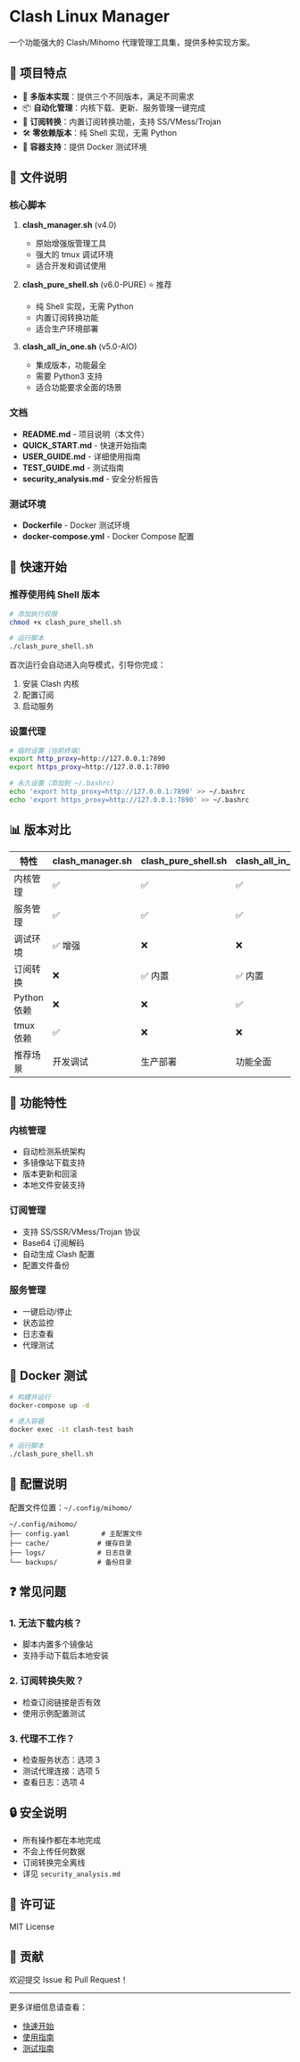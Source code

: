 # Clash Linux Manager

一个功能强大的 Clash/Mihomo 代理管理工具集，提供多种实现方案。

## 🎯 项目特点

- 🚀 **多版本实现**：提供三个不同版本，满足不同需求
- 📦 **自动化管理**：内核下载、更新、服务管理一键完成
- 🔄 **订阅转换**：内置订阅转换功能，支持 SS/VMess/Trojan
- 🛠️ **零依赖版本**：纯 Shell 实现，无需 Python
- 🐳 **容器支持**：提供 Docker 测试环境

## 📁 文件说明

### 核心脚本

1. **clash_manager.sh** (v4.0)
   - 原始增强版管理工具
   - 强大的 tmux 调试环境
   - 适合开发和调试使用

2. **clash_pure_shell.sh** (v6.0-PURE) ⭐ 推荐
   - 纯 Shell 实现，无需 Python
   - 内置订阅转换功能
   - 适合生产环境部署

3. **clash_all_in_one.sh** (v5.0-AIO)
   - 集成版本，功能最全
   - 需要 Python3 支持
   - 适合功能要求全面的场景

### 文档

- **README.md** - 项目说明（本文件）
- **QUICK_START.md** - 快速开始指南
- **USER_GUIDE.md** - 详细使用指南
- **TEST_GUIDE.md** - 测试指南
- **security_analysis.md** - 安全分析报告

### 测试环境

- **Dockerfile** - Docker 测试环境
- **docker-compose.yml** - Docker Compose 配置

## 🚀 快速开始

### 推荐使用纯 Shell 版本

```bash
# 添加执行权限
chmod +x clash_pure_shell.sh

# 运行脚本
./clash_pure_shell.sh
```

首次运行会自动进入向导模式，引导你完成：
1. 安装 Clash 内核
2. 配置订阅
3. 启动服务

### 设置代理

```bash
# 临时设置（当前终端）
export http_proxy=http://127.0.0.1:7890
export https_proxy=http://127.0.0.1:7890

# 永久设置（添加到 ~/.bashrc）
echo 'export http_proxy=http://127.0.0.1:7890' >> ~/.bashrc
echo 'export https_proxy=http://127.0.0.1:7890' >> ~/.bashrc
```

## 📊 版本对比

| 特性 | clash_manager.sh | clash_pure_shell.sh | clash_all_in_one.sh |
|-----|-----------------|-------------------|-------------------|
| 内核管理 | ✅ | ✅ | ✅ |
| 服务管理 | ✅ | ✅ | ✅ |
| 调试环境 | ✅ 增强 | ❌ | ❌ |
| 订阅转换 | ❌ | ✅ 内置 | ✅ 内置 |
| Python依赖 | ❌ | ❌ | ✅ |
| tmux依赖 | ✅ | ❌ | ❌ |
| 推荐场景 | 开发调试 | 生产部署 | 功能全面 |

## 🔧 功能特性

### 内核管理
- 自动检测系统架构
- 多镜像站下载支持
- 版本更新和回滚
- 本地文件安装支持

### 订阅管理
- 支持 SS/SSR/VMess/Trojan 协议
- Base64 订阅解码
- 自动生成 Clash 配置
- 配置文件备份

### 服务管理
- 一键启动/停止
- 状态监控
- 日志查看
- 代理测试

## 🐳 Docker 测试

```bash
# 构建并运行
docker-compose up -d

# 进入容器
docker exec -it clash-test bash

# 运行脚本
./clash_pure_shell.sh
```

## 📝 配置说明

配置文件位置：`~/.config/mihomo/`

```
~/.config/mihomo/
├── config.yaml        # 主配置文件
├── cache/            # 缓存目录
├── logs/             # 日志目录
└── backups/          # 备份目录
```

## ❓ 常见问题

### 1. 无法下载内核？
- 脚本内置多个镜像站
- 支持手动下载后本地安装

### 2. 订阅转换失败？
- 检查订阅链接是否有效
- 使用示例配置测试

### 3. 代理不工作？
- 检查服务状态：选项 3
- 测试代理连接：选项 5
- 查看日志：选项 4

## 🔒 安全说明

- 所有操作都在本地完成
- 不会上传任何数据
- 订阅转换完全离线
- 详见 `security_analysis.md`

## 📄 许可证

MIT License

## 👥 贡献

欢迎提交 Issue 和 Pull Request！

---

更多详细信息请查看：
- [快速开始](QUICK_START.md)
- [使用指南](USER_GUIDE.md)
- [测试指南](TEST_GUIDE.md)